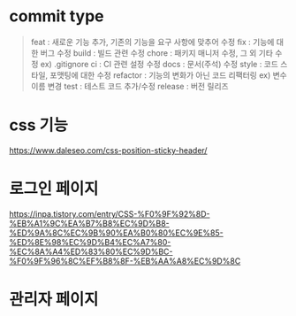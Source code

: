 # commit type
 > feat : 새로운 기능 추가, 기존의 기능을 요구 사항에 맞추어 수정
 > fix : 기능에 대한 버그 수정
 > build : 빌드 관련 수정
 > chore : 패키지 매니저 수정, 그 외 기타 수정 ex) .gitignore
 > ci : CI 관련 설정 수정
 > docs : 문서(주석) 수정
 > style : 코드 스타일, 포맷팅에 대한 수정
 > refactor : 기능의 변화가 아닌 코드 리팩터링 ex) 변수 이름 변경
 > test : 테스트 코드 추가/수정
 > release : 버전 릴리즈
# css 기능
https://www.daleseo.com/css-position-sticky-header/
# 로그인 페이지
https://inpa.tistory.com/entry/CSS-%F0%9F%92%8D-%EB%A1%9C%EA%B7%B8%EC%9D%B8-%ED%9A%8C%EC%9B%90%EA%B0%80%EC%9E%85-%ED%8E%98%EC%9D%B4%EC%A7%80-%EC%8A%A4%ED%83%80%EC%9D%BC-%F0%9F%96%8C%EF%B8%8F-%EB%AA%A8%EC%9D%8C

# 관리자 페이지
